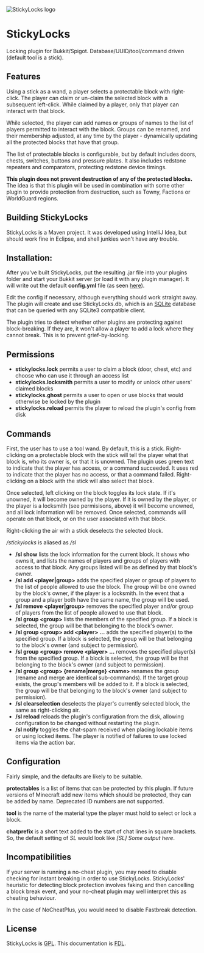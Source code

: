 ![StickyLocks logo](https://github.com/Brianetta/StickyLocks/wiki/StickyLocks.png)
# StickyLocks #

Locking plugin for Bukkit/Spigot. Database/UUID/tool/command driven (default tool is a stick).

## Features ##

Using a stick as a wand, a player selects a protectable block with
right-click. The player can claim or un-claim the selected block
with a subsequent left-click. While claimed by a player, only that
player can interact with that block.

While selected, the player can add names or groups of names to the
list of players permitted to interact with the block. Groups can be
renamed, and their membership adjusted, at any time by the player -
dynamically updating all the protected blocks that have that group.

The list of protectable blocks is configurable, but by default includes
doors, chests, switches, buttons and pressure plates. It also includes
redstone repeaters and comparators, protecting redstone device timings.

**This plugin does not prevent destruction of any of the protected blocks.**
The idea is that this plugin will be used in combination with some
other plugin to provide protection from destruction, such as Towny,
Factions or WorldGuard regions.

## Building StickyLocks ##

StickyLocks is a Maven project. It was developed using IntelliJ Idea, but
should work fine in Eclipse, and shell junkies won't have any trouble.

## Installation: ##

After you've built StickyLocks, put the resulting .jar file into your plugins
folder and start your Bukkit server (or load it with any plugin manager). It
will write out the default **config.yml** file (as seen
[here](src/main/resources/config.yml)).

Edit the config if necessary, although everything should work straight away.
The plugin will create and use StickyLocks.db, which is an
[SQLite](http://www.sqlite.org/) database that can be queried with any
SQLite3 compatible client.

The plugin tries to detect whether other plugins are protecting against
block-breaking. If they are, it won't allow a player to add a lock where they
cannot break. This is to prevent grief-by-locking.

## Permissions

- **stickylocks.lock** permits a user to claim a block (door, chest, etc) and choose who can use it through an access list
- **stickylocks.locksmith** permits a user to modify or unlock other users' claimed blocks
- **stickylocks.ghost** permits a user to open or use blocks that would otherwise be locked by the plugin
- **stickylocks.reload** permits the player to reload the plugin's config from disk

## Commands

First, the user has to use a tool wand. By default, this is a stick. Right-clicking on a protectable block with the stick will tell the player what that block is, who its owner is, or that it is unowned. The plugin uses green text to indicate that the player has access, or a command succeeded. It uses red to indicate that the player has no access, or that a command failed. Right-clicking on a block with the stick will also select that block.

Once selected, left clicking on the block toggles its lock state. If it's unowned, it will become owned by the player. If it is owned by the player, or the player is a locksmith (see permisisons, above) it will become unowned, and all lock information will be removed. Once selected, commands will operate on that block, or on the user associated with that block.

Right-clicking the air with a stick deselects the selected block.

*/stickylocks* is aliased as */sl*

- **/sl show** lists the lock information for the current block. It shows who owns it, and lists the names of players and groups of players with access to that block. Any groups listed will be as defined by that block's owner.
- **/sl add &lt;player|group&gt;** adds the specified player or group of players to the list of people allowed to use the block. The group will be one owned by the block's owner, if the player is a locksmith. In the event that a group and a player both have the same name, the group will be used.
- **/sl remove &lt;player|group&gt;** removes the specified player and/or group of players from the list of people allowed to use that block.
- **/sl group &lt;group&gt;** lists the members of the specified group. If a block is selected, the group will be that belonging to the block's owner.
- **/sl group &lt;group&gt; add &lt;player&gt; ...** adds the specified player(s) to the specified group. If a block is selected, the group will be that belonging to the block's owner (and subject to permission).
- **/sl group &lt;group&gt; remove &lt;player&gt; ...** removes the specified player(s) from the specified group. If a block is selected, the group will be that belonging to the block's owner (and subject to permission).
- **/sl group &lt;group&gt; {rename|merge} &lt;name&gt;** renames the group (rename and merge are identical sub-commands). If the target group exists, the group's members will be added to it. If a block is selected, the group will be that belonging to the block's owner (and subject to permission).
- **/sl clearselection** deselects the player's currently selected block, the same as right-clicking air.
- **/sl reload** reloads the plugin's configuration from the disk, allowing configuration to be changed without restarting the plugin.
- **/sl notify** toggles the chat-spam received when placing lockable items or using locked items. The player is notified of failures to use locked items via the action bar.

## Configuration

Fairly simple, and the defaults are likely to be suitable.

**protectables** is a list of items that can be protected by this plugin. If future versions of Minecraft add new items which should be protected, they can be added by name. Deprecated ID numbers are not supported.

**tool** is the name of the material type the player must hold to select or lock a block.

**chatprefix** is a short text added to the start of chat lines in square brackets. So, the default setting of *SL* would look like *\[SL] Some output here*.

## Incompatibilities

If your server is running a no-cheat plugin, you may need to disable checking for instant breaking in order to use StickyLocks. StickyLocks' heuristic for detecting block protection involves faking and then cancelling a block break event, and your no-cheat plugin may well interpret this as cheating behaviour.

In the case of NoCheatPlus, you would need to disable Fastbreak detection.

## License

StickyLocks is [GPL](http://www.gnu.org/copyleft/gpl.html).
This documentation is [FDL](http://www.gnu.org/copyleft/fdl.html).

